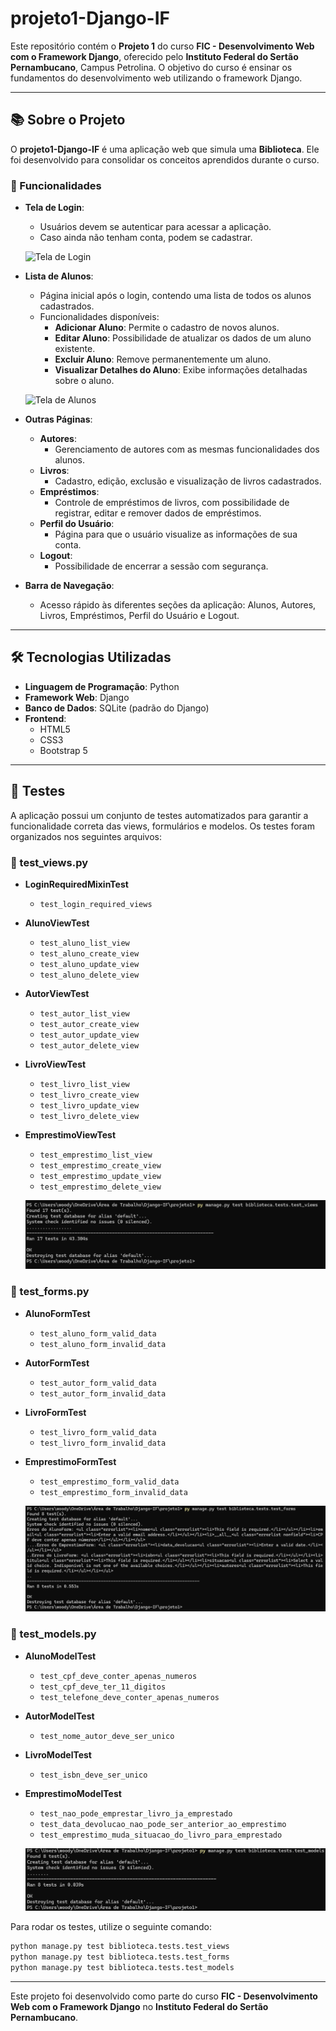 # projeto1-Django-IF

Este repositório contém o **Projeto 1** do curso **FIC - Desenvolvimento Web com o Framework Django**, oferecido pelo **Instituto Federal do Sertão Pernambucano**, Campus Petrolina. O objetivo do curso é ensinar os fundamentos do desenvolvimento web utilizando o framework Django.

---

## 📚 Sobre o Projeto

O **projeto1-Django-IF** é uma aplicação web que simula uma **Biblioteca**. Ele foi desenvolvido para consolidar os conceitos aprendidos durante o curso.

### 🚀 Funcionalidades

- **Tela de Login**:
  - Usuários devem se autenticar para acessar a aplicação.
  - Caso ainda não tenham conta, podem se cadastrar.

  ![Tela de Login](imagens/tela_login.png)

- **Lista de Alunos**:
  - Página inicial após o login, contendo uma lista de todos os alunos cadastrados.
  - Funcionalidades disponíveis:
    - **Adicionar Aluno**: Permite o cadastro de novos alunos.
    - **Editar Aluno**: Possibilidade de atualizar os dados de um aluno existente.
    - **Excluir Aluno**: Remove permanentemente um aluno.
    - **Visualizar Detalhes do Aluno**: Exibe informações detalhadas sobre o aluno.

  ![Tela de Alunos](imagens/tela_alunos.png)

- **Outras Páginas**:
  - **Autores**:
    - Gerenciamento de autores com as mesmas funcionalidades dos alunos.
  - **Livros**:
    - Cadastro, edição, exclusão e visualização de livros cadastrados.
  - **Empréstimos**:
    - Controle de empréstimos de livros, com possibilidade de registrar, editar e remover dados de empréstimos.
  - **Perfil do Usuário**:
    - Página para que o usuário visualize as informações de sua conta.
  - **Logout**:
    - Possibilidade de encerrar a sessão com segurança.

- **Barra de Navegação**:
  - Acesso rápido às diferentes seções da aplicação: Alunos, Autores, Livros, Empréstimos, Perfil do Usuário e Logout.

---

## 🛠️ Tecnologias Utilizadas

- **Linguagem de Programação**: Python
- **Framework Web**: Django
- **Banco de Dados**: SQLite (padrão do Django)
- **Frontend**:
  - HTML5
  - CSS3
  - Bootstrap 5

---

## 🧪 Testes

A aplicação possui um conjunto de testes automatizados para garantir a funcionalidade correta das views, formulários e modelos. Os testes foram organizados nos seguintes arquivos:

### 📌 test_views.py

- **LoginRequiredMixinTest**
  - `test_login_required_views`
- **AlunoViewTest**
  - `test_aluno_list_view`
  - `test_aluno_create_view`
  - `test_aluno_update_view`
  - `test_aluno_delete_view`
- **AutorViewTest**
  - `test_autor_list_view`
  - `test_autor_create_view`
  - `test_autor_update_view`
  - `test_autor_delete_view`
- **LivroViewTest**
  - `test_livro_list_view`
  - `test_livro_create_view`
  - `test_livro_update_view`
  - `test_livro_delete_view`
- **EmprestimoViewTest**
  - `test_emprestimo_list_view`
  - `test_emprestimo_create_view`
  - `test_emprestimo_update_view`
  - `test_emprestimo_delete_view`

  ![Testes de Views](imagens/test_views.png)

### 📌 test_forms.py

- **AlunoFormTest**
  - `test_aluno_form_valid_data`
  - `test_aluno_form_invalid_data`
- **AutorFormTest**
  - `test_autor_form_valid_data`
  - `test_autor_form_invalid_data`
- **LivroFormTest**
  - `test_livro_form_valid_data`
  - `test_livro_form_invalid_data`
- **EmprestimoFormTest**
  - `test_emprestimo_form_valid_data`
  - `test_emprestimo_form_invalid_data`

  ![Testes de Formulários](imagens/test_forms.png)

### 📌 test_models.py

- **AlunoModelTest**
  - `test_cpf_deve_conter_apenas_numeros`
  - `test_cpf_deve_ter_11_digitos`
  - `test_telefone_deve_conter_apenas_numeros`
- **AutorModelTest**
  - `test_nome_autor_deve_ser_unico`
- **LivroModelTest**
  - `test_isbn_deve_ser_unico`
- **EmprestimoModelTest**
  - `test_nao_pode_emprestar_livro_ja_emprestado`
  - `test_data_devolucao_nao_pode_ser_anterior_ao_emprestimo`
  - `test_emprestimo_muda_situacao_do_livro_para_emprestado`

  ![Testes de Modelos](imagens/test_models.png)

Para rodar os testes, utilize o seguinte comando:

```sh
python manage.py test biblioteca.tests.test_views
python manage.py test biblioteca.tests.test_forms
python manage.py test biblioteca.tests.test_models
```

---

Este projeto foi desenvolvido como parte do curso **FIC - Desenvolvimento Web com o Framework Django** no **Instituto Federal do Sertão Pernambucano**.

